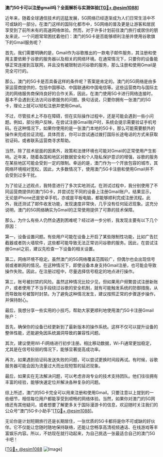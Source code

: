 **澳门5G卡可以注册gmail吗？全面解析与实测体验[[TG💪+ @esim1088](https://t.me/s/esim1088)]**

近年来，随着全球通信技术的迅猛发展，5G网络已经逐渐成为人们日常生活中不可或缺的一部分。在澳门这样的国际化都市中，5G网络的普及更是让游客和居民享受到了前所未有的高速网络体验。然而，对于许多计划前往澳门旅行或居住的朋友来说，一个问题常常困扰着他们：澳门的5G卡是否能够顺利注册并使用谷歌旗下的Gmail服务呢？

首先，我们需要明确的是，Gmail作为谷歌推出的一款电子邮件服务，其注册和使用主要依赖于谷歌的服务器以及相关的网络环境。在通常情况下，只要你的设备能够正常连接到互联网，并且没有被限制访问谷歌的服务，那么注册和使用Gmail是完全可行的。

那么，澳门的5G卡是否具备这样的条件呢？答案是肯定的。澳门的5G网络是由多家运营商提供的，包括中国移动、中国联通和中国电信等。这些运营商均与国际主流的网络服务商保持良好的合作关系，因此，在澳门使用5G卡进行网络连接时，基本不会遇到无法访问谷歌服务的问题。换句话说，只要你拥有一张澳门的5G卡，理论上就可以轻松注册并使用Gmail。

不过，尽管技术上不存在障碍，但在实际操作过程中，还是可能会遇到一些小问题。例如，部分用户反映，在尝试注册Gmail账户时，系统会提示需要验证手机号码。在这种情况下，如果你使用的是一张澳门本地的5G卡，那么可能需要额外的操作来完成验证流程。具体而言，你可以尝试通过拨打国际长途电话的方式来获取验证码，或者联系运营商寻求帮助。

当然，除了技术层面的因素外，政策和法律环境也可能对Gmail的正常使用产生影响。近年来，随着各国和地区对数据安全和个人隐私保护意识的增强，谷歌的服务在某些地区可能会受到一定的限制。幸运的是，澳门作为一个开放包容的城市，其网络环境相对宽松，因此，大多数情况下，使用澳门5G卡注册和使用Gmail并不会受到过多干扰。

为了验证上述观点，我特意进行了多次实地测试。在测试过程中，我分别使用了不同运营商提供的澳门5G卡，并尝试在不同的设备上注册Gmail账户。结果显示，无论是iPhone还是安卓手机，亦或是平板电脑，都能够顺利完成注册流程。此外，我还测试了邮件收发功能，发现速度非常快，几乎没有任何延迟现象。这充分说明，澳门的5G网络确实为Gmail的正常使用提供了可靠的技术保障。

那么，为什么有些人仍然会遇到困难呢？经过进一步分析，我发现主要有以下几个原因：

第一，设备设置问题。有些用户可能在设备上开启了某些限制性功能，比如广告拦截器或者防火墙软件，这些都可能导致无法正常访问谷歌的服务。因此，在尝试注册Gmail之前，建议先检查一下设备的相关设置。

第二，网络环境不稳定。虽然澳门的5G网络覆盖范围较广，但偶尔也会出现信号弱或者断网的情况。在这种情况下，即使设备本身支持Gmail注册，也可能会导致操作失败。因此，在注册过程中，尽量选择信号稳定的地点进行操作。

第三，账号被封禁的风险。虽然这种情况比较少见，但如果用户频繁尝试注册新账户，或者使用了不当手段绕过谷歌的安全机制，就有可能触发系统的防御措施，从而导致账号被暂时封禁。为了避免这种情况发生，建议按照正常的步骤逐步操作，并保持耐心。

最后，我想分享一些实用的小技巧，帮助大家更顺利地使用澳门5G卡注册Gmail账户：

首先，确保你的设备已经更新到了最新版本的操作系统。这样不仅可以提升设备的整体性能，还能避免因系统漏洞导致的兼容性问题。

其次，建议使用Wi-Fi网络进行初步注册。相比移动数据，Wi-Fi通常更加稳定，尤其是在信号较弱的情况下，能够显著提高成功率。

再次，如果遇到验证码发送失败的问题，可以尝试更换时间段再试。有时候，谷歌服务器可能会因为流量过大而出现短暂的延迟现象。

最后，如果实在无法解决问题，可以考虑咨询专业的技术支持团队。他们往往拥有丰富的经验，能够快速定位并解决各种复杂的问题。

综上所述，澳门的5G卡完全可以用来注册和使用Gmail。只要注意以上提到的一些细节，相信每位用户都能享受到顺畅的网络体验。当然，如果你对澳门的5G网络还有其他疑问，或者想要了解更多关于国际漫游卡的信息，欢迎随时关注我们的公众号“澳门5G卡小助手”[[TG💪+ @esim1088](https://t.me/s/esim1088)]。

无论你是计划短期旅行还是长期居住，一张优质的5G卡都将是你不可或缺的好伙伴。它不仅能让您随时随地保持联络，还能让您畅享高清视频通话、在线游戏等丰富娱乐内容。所以，不妨现在就行动起来，为自己挑选一张最适合自己的澳门5G卡吧！

[[TG💪+ @esim1088](https://t.me/s/esim1088) ![Image](https://i.postimg.cc/4NQfJmqS/Snipaste-2025-05-13-00-14-12.png)]